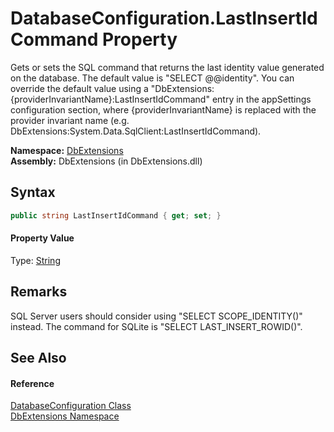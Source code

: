 DatabaseConfiguration.LastInsertIdCommand Property
==================================================
Gets or sets the SQL command that returns the last identity value generated on the database. The default value is "SELECT @@identity". You can override the default value using a "DbExtensions:{providerInvariantName}:LastInsertIdCommand" entry in the appSettings configuration section, where {providerInvariantName} is replaced with the provider invariant name (e.g. DbExtensions:System.Data.SqlClient:LastInsertIdCommand).

**Namespace:** [DbExtensions][1]  
**Assembly:** DbExtensions (in DbExtensions.dll)

Syntax
------

```csharp
public string LastInsertIdCommand { get; set; }
```

#### Property Value
Type: [String][2]

Remarks
-------
 SQL Server users should consider using "SELECT SCOPE_IDENTITY()" instead. The command for SQLite is "SELECT LAST_INSERT_ROWID()". 

See Also
--------

#### Reference
[DatabaseConfiguration Class][3]  
[DbExtensions Namespace][1]  

[1]: ../README.md
[2]: http://msdn.microsoft.com/en-us/library/s1wwdcbf
[3]: README.md